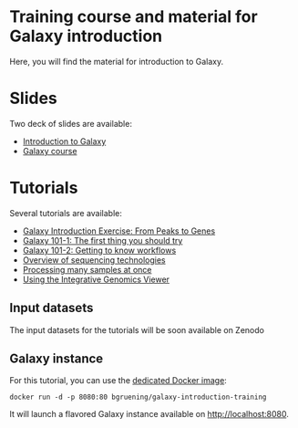 Training course and material for Galaxy introduction
====

Here, you will find the material for introduction to Galaxy.

# Slides

Two deck of slides are available:

- [Introduction to Galaxy](./slides/Introduction_to_Galaxy_Uni.pdf)
- [Galaxy course](./slides/Manke_2015.09.21a.pdf)

# Tutorials

Several tutorials are available:

- [Galaxy Introduction Exercise: From Peaks to Genes](./tutorials/Introduction.md)
- [Galaxy 101-1: The first thing you should try](./tutorials/Galaxy101-1.md)
- [Galaxy 101-2: Getting to know workflows](./tutorials/Galaxy101-2.md)
- [Overview of sequencing technologies](./tutorials/NGS-technologies.md)
- [Processing many samples at once](./tutorials/Processing-many-samples-at-once.md)
- [Using the Integrative Genomics Viewer](./tutorials/IGV_Introduction.md)


## Input datasets

The input datasets for the tutorials will be soon available on Zenodo

## Galaxy instance

For this tutorial, you can use the [dedicated Docker image](docker/README.md):

```
docker run -d -p 8080:80 bgruening/galaxy-introduction-training
```

It will launch a flavored Galaxy instance available on
[http://localhost:8080](http://localhost:8080).

